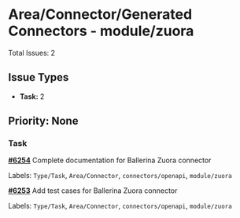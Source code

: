 # Area/Connector/Generated Connectors - module/zuora

Total Issues: 2

## Issue Types

- **Task:** 2

## Priority: None

### Task

**[#6254](https://github.com/ballerina-platform/ballerina-library/issues/6254)** Complete documentation for Ballerina Zuora connector

Labels: `Type/Task`, `Area/Connector`, `connectors/openapi`, `module/zuora`

**[#6253](https://github.com/ballerina-platform/ballerina-library/issues/6253)** Add test cases for Ballerina Zuora connector 

Labels: `Type/Task`, `Area/Connector`, `connectors/openapi`, `module/zuora`

